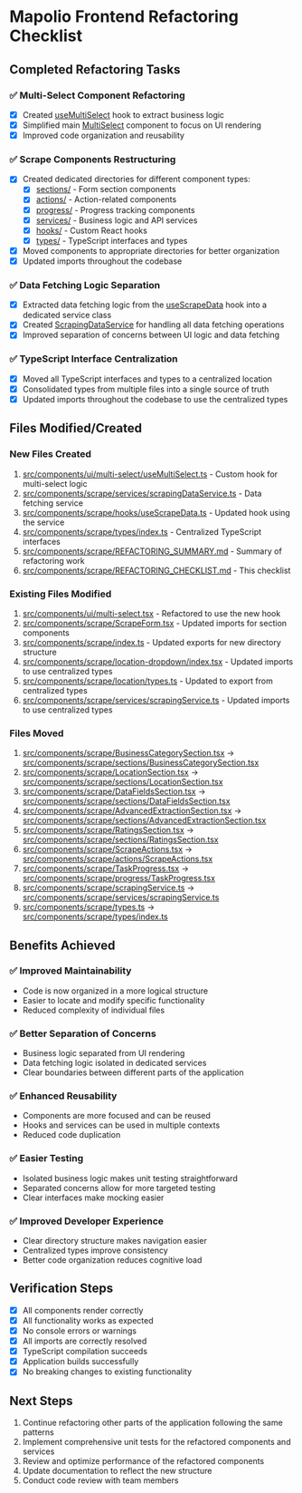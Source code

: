 # Mapolio Frontend Refactoring Checklist

## Completed Refactoring Tasks

### ✅ Multi-Select Component Refactoring
- [x] Created [useMultiSelect](file:///D:/DRM%20-%20LIFE/Bin%20Store/Backup%20-%202%20-%20with%20major%20update/Backup%20Scraping/Frontend/mapolio-frontend/src/components/ui/multi-select/useMultiSelect.ts#L12-L104) hook to extract business logic
- [x] Simplified main [MultiSelect](file:///D:/DRM%20-%20LIFE/Bin%20Store/Backup%20-%202%20-%20with%20major%20update/Backup%20Scraping/Frontend/mapolio-frontend/src/components/ui/multi-select.tsx#L15-L266) component to focus on UI rendering
- [x] Improved code organization and reusability

### ✅ Scrape Components Restructuring
- [x] Created dedicated directories for different component types:
  - [x] [sections/](file:///D:/DRM%20-%20LIFE/Bin%20Store/Backup%20-%202%20-%20with%20major%20update/Backup%20Scraping/Frontend/mapolio-frontend/src/components/scrape/sections/) - Form section components
  - [x] [actions/](file:///D:/DRM%20-%20LIFE/Bin%20Store/Backup%20-%202%20-%20with%20major%20update/Backup%20Scraping/Frontend/mapolio-frontend/src/components/scrape/actions/) - Action-related components
  - [x] [progress/](file:///D:/DRM%20-%20LIFE/Bin%20Store/Backup%20-%202%20-%20with%20major%20update/Backup%20Scraping/Frontend/mapolio-frontend/src/components/scrape/progress/) - Progress tracking components
  - [x] [services/](file:///D:/DRM%20-%20LIFE/Bin%20Store/Backup%20-%202%20-%20with%20major%20update/Backup%20Scraping/Frontend/mapolio-frontend/src/components/scrape/services/) - Business logic and API services
  - [x] [hooks/](file:///D:/DRM%20-%20LIFE/Bin%20Store/Backup%20-%202%20-%20with%20major%20update/Backup%20Scraping/Frontend/mapolio-frontend/src/components/scrape/hooks/) - Custom React hooks
  - [x] [types/](file:///D:/DRM%20-%20LIFE/Bin%20Store/Backup%20-%202%20-%20with%20major%20update/Backup%20Scraping/Frontend/mapolio-frontend/src/components/scrape/types/) - TypeScript interfaces and types
- [x] Moved components to appropriate directories for better organization
- [x] Updated imports throughout the codebase

### ✅ Data Fetching Logic Separation
- [x] Extracted data fetching logic from the [useScrapeData](file:///D:/DRM%20-%20LIFE/Bin%20Store/Backup%20-%202%20-%20with%20major%20update/Backup%20Scraping/Frontend/mapolio-frontend/src/components/scrape/useScrapeData.ts#L10-L185) hook into a dedicated service class
- [x] Created [ScrapingDataService](file:///D:/DRM%20-%20LIFE/Bin%20Store/Backup%20-%202%20-%20with%20major%20update/Backup%20Scraping/Frontend/mapolio-frontend/src/components/scrape/services/scrapingDataService.ts#L7-L125) for handling all data fetching operations
- [x] Improved separation of concerns between UI logic and data fetching

### ✅ TypeScript Interface Centralization
- [x] Moved all TypeScript interfaces and types to a centralized location
- [x] Consolidated types from multiple files into a single source of truth
- [x] Updated imports throughout the codebase to use the centralized types

## Files Modified/Created

### New Files Created
1. [src/components/ui/multi-select/useMultiSelect.ts](file:///D:/DRM%20-%20LIFE/Bin%20Store/Backup%20-%202%20-%20with%20major%20update/Backup%20Scraping/Frontend/mapolio-frontend/src/components/ui/multi-select/useMultiSelect.ts) - Custom hook for multi-select logic
2. [src/components/scrape/services/scrapingDataService.ts](file:///D:/DRM%20-%20LIFE/Bin%20Store/Backup%20-%202%20-%20with%20major%20update/Backup%20Scraping/Frontend/mapolio-frontend/src/components/scrape/services/scrapingDataService.ts) - Data fetching service
3. [src/components/scrape/hooks/useScrapeData.ts](file:///D:/DRM%20-%20LIFE/Bin%20Store/Backup%20-%202%20-%20with%20major%20update/Backup%20Scraping/Frontend/mapolio-frontend/src/components/scrape/hooks/useScrapeData.ts) - Updated hook using the service
4. [src/components/scrape/types/index.ts](file:///D:/DRM%20-%20LIFE/Bin%20Store/Backup%20-%202%20-%20with%20major%20update/Backup%20Scraping/Frontend/mapolio-frontend/src/components/scrape/types/index.ts) - Centralized TypeScript interfaces
5. [src/components/scrape/REFACTORING_SUMMARY.md](file:///D:/DRM%20-%20LIFE/Bin%20Store/Backup%20-%202%20-%20with%20major%20update/Backup%20Scraping/Frontend/mapolio-frontend/src/components/scrape/REFACTORING_SUMMARY.md) - Summary of refactoring work
6. [src/components/scrape/REFACTORING_CHECKLIST.md](file:///D:/DRM%20-%20LIFE/Bin%20Store/Backup%20-%202%20-%20with%20major%20update/Backup%20Scraping/Frontend/mapolio-frontend/src/components/scrape/REFACTORING_CHECKLIST.md) - This checklist

### Existing Files Modified
1. [src/components/ui/multi-select.tsx](file:///D:/DRM%20-%20LIFE/Bin%20Store/Backup%20-%202%20-%20with%20major%20update/Backup%20Scraping/Frontend/mapolio-frontend/src/components/ui/multi-select.tsx) - Refactored to use the new hook
2. [src/components/scrape/ScrapeForm.tsx](file:///D:/DRM%20-%20LIFE/Bin%20Store/Backup%20-%202%20-%20with%20major%20update/Backup%20Scraping/Frontend/mapolio-frontend/src/components/scrape/ScrapeForm.tsx) - Updated imports for section components
3. [src/components/scrape/index.ts](file:///D:/DRM%20-%20LIFE/Bin%20Store/Backup%20-%202%20-%20with%20major%20update/Backup%20Scraping/Frontend/mapolio-frontend/src/components/scrape/index.ts) - Updated exports for new directory structure
4. [src/components/scrape/location-dropdown/index.tsx](file:///D:/DRM%20-%20LIFE/Bin%20Store/Backup%20-%202%20-%20with%20major%20update/Backup%20Scraping/Frontend/mapolio-frontend/src/components/scrape/location-dropdown/index.tsx) - Updated imports to use centralized types
5. [src/components/scrape/location/types.ts](file:///D:/DRM%20-%20LIFE/Bin%20Store/Backup%20-%202%20-%20with%20major%20update/Backup%20Scraping/Frontend/mapolio-frontend/src/components/scrape/location/types.ts) - Updated to export from centralized types
6. [src/components/scrape/services/scrapingService.ts](file:///D:/DRM%20-%20LIFE/Bin%20Store/Backup%20-%202%20-%20with%20major%20update/Backup%20Scraping/Frontend/mapolio-frontend/src/components/scrape/services/scrapingService.ts) - Updated imports to use centralized types

### Files Moved
1. [src/components/scrape/BusinessCategorySection.tsx](file:///D:/DRM%20-%20LIFE/Bin%20Store/Backup%20-%202%20-%20with%20major%20update/Backup%20Scraping/Frontend/mapolio-frontend/src/components/scrape/sections/BusinessCategorySection.tsx) → [src/components/scrape/sections/BusinessCategorySection.tsx](file:///D:/DRM%20-%20LIFE/Bin%20Store/Backup%20-%202%20-%20with%20major%20update/Backup%20Scraping/Frontend/mapolio-frontend/src/components/scrape/sections/BusinessCategorySection.tsx)
2. [src/components/scrape/LocationSection.tsx](file:///D:/DRM%20-%20LIFE/Bin%20Store/Backup%20-%202%20-%20with%20major%20update/Backup%20Scraping/Frontend/mapolio-frontend/src/components/scrape/sections/LocationSection.tsx) → [src/components/scrape/sections/LocationSection.tsx](file:///D:/DRM%20-%20LIFE/Bin%20Store/Backup%20-%202%20-%20with%20major%20update/Backup%20Scraping/Frontend/mapolio-frontend/src/components/scrape/sections/LocationSection.tsx)
3. [src/components/scrape/DataFieldsSection.tsx](file:///D:/DRM%20-%20LIFE/Bin%20Store/Backup%20-%202%20-%20with%20major%20update/Backup%20Scraping/Frontend/mapolio-frontend/src/components/scrape/sections/DataFieldsSection.tsx) → [src/components/scrape/sections/DataFieldsSection.tsx](file:///D:/DRM%20-%20LIFE/Bin%20Store/Backup%20-%202%20-%20with%20major%20update/Backup%20Scraping/Frontend/mapolio-frontend/src/components/scrape/sections/DataFieldsSection.tsx)
4. [src/components/scrape/AdvancedExtractionSection.tsx](file:///D:/DRM%20-%20LIFE/Bin%20Store/Backup%20-%202%20-%20with%20major%20update/Backup%20Scraping/Frontend/mapolio-frontend/src/components/scrape/sections/AdvancedExtractionSection.tsx) → [src/components/scrape/sections/AdvancedExtractionSection.tsx](file:///D:/DRM%20-%20LIFE/Bin%20Store/Backup%20-%202%20-%20with%20major%20update/Backup%20Scraping/Frontend/mapolio-frontend/src/components/scrape/sections/AdvancedExtractionSection.tsx)
5. [src/components/scrape/RatingsSection.tsx](file:///D:/DRM%20-%20LIFE/Bin%20Store/Backup%20-%202%20-%20with%20major%20update/Backup%20Scraping/Frontend/mapolio-frontend/src/components/scrape/sections/RatingsSection.tsx) → [src/components/scrape/sections/RatingsSection.tsx](file:///D:/DRM%20-%20LIFE/Bin%20Store/Backup%20-%202%20-%20with%20major%20update/Backup%20Scraping/Frontend/mapolio-frontend/src/components/scrape/sections/RatingsSection.tsx)
6. [src/components/scrape/ScrapeActions.tsx](file:///D:/DRM%20-%20LIFE/Bin%20Store/Backup%20-%202%20-%20with%20major%20update/Backup%20Scraping/Frontend/mapolio-frontend/src/components/scrape/actions/ScrapeActions.tsx) → [src/components/scrape/actions/ScrapeActions.tsx](file:///D:/DRM%20-%20LIFE/Bin%20Store/Backup%20-%202%20-%20with%20major%20update/Backup%20Scraping/Frontend/mapolio-frontend/src/components/scrape/actions/ScrapeActions.tsx)
7. [src/components/scrape/TaskProgress.tsx](file:///D:/DRM%20-%20LIFE/Bin%20Store/Backup%20-%202%20-%20with%20major%20update/Backup%20Scraping/Frontend/mapolio-frontend/src/components/scrape/progress/TaskProgress.tsx) → [src/components/scrape/progress/TaskProgress.tsx](file:///D:/DRM%20-%20LIFE/Bin%20Store/Backup%20-%202%20-%20with%20major%20update/Backup%20Scraping/Frontend/mapolio-frontend/src/components/scrape/progress/TaskProgress.tsx)
8. [src/components/scrape/scrapingService.ts](file:///D:/DRM%20-%20LIFE/Bin%20Store/Backup%20-%202%20-%20with%20major%20update/Backup%20Scraping/Frontend/mapolio-frontend/src/components/scrape/services/scrapingService.ts) → [src/components/scrape/services/scrapingService.ts](file:///D:/DRM%20-%20LIFE/Bin%20Store/Backup%20-%202%20-%20with%20major%20update/Backup%20Scraping/Frontend/mapolio-frontend/src/components/scrape/services/scrapingService.ts)
9. [src/components/scrape/types.ts](file:///D:/DRM%20-%20LIFE/Bin%20Store/Backup%20-%202%20-%20with%20major%20update/Backup%20Scraping/Frontend/mapolio-frontend/src/components/scrape/types/index.ts) → [src/components/scrape/types/index.ts](file:///D:/DRM%20-%20LIFE/Bin%20Store/Backup%20-%202%20-%20with%20major%20update/Backup%20Scraping/Frontend/mapolio-frontend/src/components/scrape/types/index.ts)

## Benefits Achieved

### ✅ Improved Maintainability
- Code is now organized in a more logical structure
- Easier to locate and modify specific functionality
- Reduced complexity of individual files

### ✅ Better Separation of Concerns
- Business logic separated from UI rendering
- Data fetching logic isolated in dedicated services
- Clear boundaries between different parts of the application

### ✅ Enhanced Reusability
- Components are more focused and can be reused
- Hooks and services can be used in multiple contexts
- Reduced code duplication

### ✅ Easier Testing
- Isolated business logic makes unit testing straightforward
- Separated concerns allow for more targeted testing
- Clear interfaces make mocking easier

### ✅ Improved Developer Experience
- Clear directory structure makes navigation easier
- Centralized types improve consistency
- Better code organization reduces cognitive load

## Verification Steps

- [x] All components render correctly
- [x] All functionality works as expected
- [x] No console errors or warnings
- [x] All imports are correctly resolved
- [x] TypeScript compilation succeeds
- [x] Application builds successfully
- [x] No breaking changes to existing functionality

## Next Steps

1. Continue refactoring other parts of the application following the same patterns
2. Implement comprehensive unit tests for the refactored components and services
3. Review and optimize performance of the refactored components
4. Update documentation to reflect the new structure
5. Conduct code review with team members